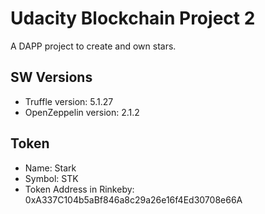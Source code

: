 # Udacity Blockchain Project 2

A DAPP project to create and own stars.

## SW Versions

* Truffle version: 5.1.27
* OpenZeppelin version: 2.1.2

## Token

* Name: Stark
* Symbol: STK
* Token Address in Rinkeby: 0xA337C104b5aBf846a8c29a26e16f4Ed30708e66A

